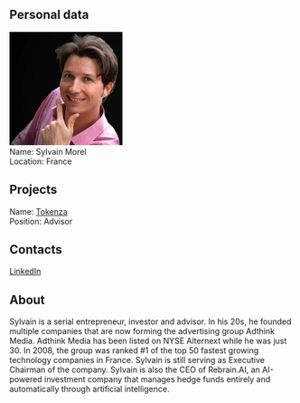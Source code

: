 ## Personal data
![sylvain morel photo](photo/sylvain_morel.jpg)  
Name:   Sylvain Morel  
Location: France  
## Projects 
Name: [Tokenza](../projects/tokenza.md)  
Position: Advisor   
## Contacts
[LinkedIn](https://www.linkedin.com/in/sylvain-morel/)      
## About
Sylvain is a serial entrepreneur, investor and advisor. In his 20s, he founded multiple companies that are now forming the advertising group Adthink Media.
Adthink Media has been listed on NYSE Alternext while he was just 30. In 2008, the group was ranked #1 of the top 50 fastest growing technology companies in France. Sylvain is still serving as Executive Chairman of the company.
Sylvain is also the CEO of Rebrain.AI, an AI-powered investment company that manages hedge funds entirely and automatically through artificial intelligence.
